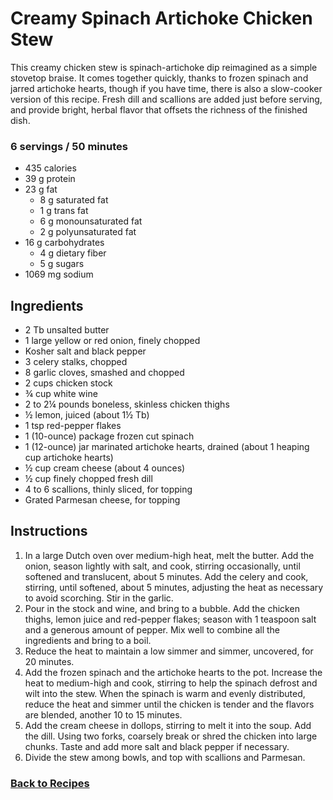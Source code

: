 # Creamy Spinach Artichoke Chicken Stew

This creamy chicken stew is spinach-artichoke dip reimagined as a simple stovetop braise. It
comes together quickly, thanks to frozen spinach and jarred artichoke hearts, though if you
have time, there is also a slow-cooker version of this recipe. Fresh dill and scallions are
added just before serving, and provide bright, herbal flavor that offsets the richness of the
finished dish.

### 6 servings / 50 minutes
- 435 calories
- 39 g protein
- 23 g fat
  - 8 g saturated fat
  - 1 g trans fat
  - 6 g monounsaturated fat
  - 2 g polyunsaturated fat
- 16 g carbohydrates
  - 4 g dietary fiber
  - 5 g sugars
- 1069 mg sodium

## Ingredients
- 2 Tb unsalted butter
- 1 large yellow or red onion, finely chopped
- Kosher salt and black pepper
- 3 celery stalks, chopped
- 8 garlic cloves, smashed and chopped
- 2 cups chicken stock
- ¾ cup white wine
- 2 to 2¼ pounds boneless, skinless chicken thighs
- ½ lemon, juiced (about 1½ Tb)
- 1 tsp red-pepper flakes
- 1 (10-ounce) package frozen cut spinach
- 1 (12-ounce) jar marinated artichoke hearts, drained (about 1 heaping cup artichoke hearts)
- ½ cup cream cheese (about 4 ounces)
- ½ cup finely chopped fresh dill
- 4 to 6 scallions, thinly sliced, for topping
- Grated Parmesan cheese, for topping

## Instructions

1. In a large Dutch oven over medium-high heat, melt the butter. Add the onion, season
lightly with salt, and cook, stirring occasionally, until softened and translucent, about 5
minutes. Add the celery and cook, stirring, until softened, about 5 minutes, adjusting
the heat as necessary to avoid scorching. Stir in the garlic.
2. Pour in the stock and wine, and bring to a bubble. Add the chicken thighs, lemon juice
and red-pepper flakes; season with 1 teaspoon salt and a generous amount of pepper.
Mix well to combine all the ingredients and bring to a boil.
3. Reduce the heat to maintain a low simmer and simmer, uncovered, for 20 minutes.
4. Add the frozen spinach and the artichoke hearts to the pot. Increase the heat to
medium-high and cook, stirring to help the spinach defrost and wilt into the stew. When
the spinach is warm and evenly distributed, reduce the heat and simmer until the
chicken is tender and the flavors are blended, another 10 to 15 minutes.
5. Add the cream cheese in dollops, stirring to melt it into the soup. Add the dill. Using two
forks, coarsely break or shred the chicken into large chunks. Taste and add more salt
and black pepper if necessary.
6. Divide the stew among bowls, and top with scallions and Parmesan.

### [Back to Recipes](/recipes/)
